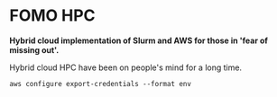# FOMO HPC

**Hybrid cloud implementation of Slurm and AWS for those in 'fear of missing out'.**

Hybrid cloud HPC have been on people's mind for a long time. 

```
aws configure export-credentials --format env
```



